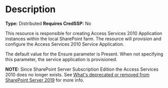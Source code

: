 # Description

**Type:** Distributed
**Requires CredSSP:** No

This resource is responsible for creating Access Services 2010 Application
instances within the local SharePoint farm. The resource will provision and
configure the Access Services 2010 Service Application.

The default value for the Ensure parameter is Present. When not specifying this
parameter, the service application is provisioned.

**NOTE:**
Since SharePoint Server Subscription Edition the Access Services 2010 does no longer
exists. See [What's deprecated or removed from SharePoint Server 2019](https://docs.microsoft.com/en-us/sharepoint/what-s-new/what-s-deprecated-or-removed-from-sharepoint-server-2019#access-services-2010)
for more info.
